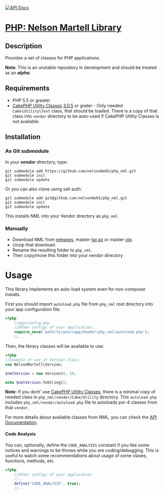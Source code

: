 [![API Docs](http://apigenerator.org/badge.png)](http://nelson6e65.github.io/php_nml/api)
# [PHP: Nelson Martell Library](http://nelson6e65.github.io/php_nml)

## Description
Provides a set of classes for PHP applications.

**Note**: This is an unstable repository in development and should be treated as an ***alpha***.

## Requirements
* PHP 5.5 or greater
* [CakePHP Utility Classes](https://github.com/cakephp/utility) [3.0.5](https://github.com/cakephp/utility/releases/tag/3.0.5) or grater - Only needed `Cake\Utility\Text` class, that should be loaded. There is a copy of that class into `vendor` directory to be auto-used if CakePHP Utility Classes is not available.

## Installation

### As Git submodule
In your ***vendor*** directory, type:

    git submodule add https://github.com/nelson6e65/php_nml.git
	git submodule init
	git submodule update

Or you can also clone using ssh auth:

    git submodule add git@github.com:nelson6e65/php_nml.git
    git submodule init
	git submodule update

This installs NML into your Vendor directory as `php_nml`.

### Manually
* Download NML from  [releases](https://github.com/nelson6e65/php_nml/releases),  master-[tar.gz](https://github.com/nelson6e65/php_nml/tarball/master) or master-[zip](https://github.com/nelson6e65/php_nml/zipball/master).
* Unzip that download.
* Rename the resulting folder to `php_nml`.
* Then copy/move this folder into your vendor directory

# Usage
This library implements an auto-load system even for non-composer installs.

First you should import `autoload.php` file from `php_nml` root directory into your app configuration file:

```php
<?php
    //app/config.php
    //Other configs of your application...
    require_once('path/to/your/app/Vendor/php_nml/autoload.php');
    //...
```

Then, the library classes will be available to use:

```php
<?php
//Example of use of Version class:
use NelsonMartell\Version;

$nmlVersion = new Version(0, 3);

echo $nmlVersion.ToString();

```

**Note:** If you dont' use [CakePHP Utility Classes](https://github.com/cakephp/utility), there is a minimal copy of needed class in `php_nml/vendor/Cake/Utility` directory. This `autoload.php` includes `php_nml/vendor/autoload.php` file to autoloads psr-4 classes from that `vendor`.

For more details about available classes from NML, you can check the [API Documentation](http://nelson6e65.github.io/php_nml/api).

#### Code Analysis
You can, optionally, define the `CODE_ANALYSIS` constant if you like some notices and warnings to be
throws while you are coding/debugging. This is useful to watch some recommendations about usage of
some clases, functions, methods, etc.

```php
<?php
    //Other configs of your application
    //..
	define('CODE_ANALYSIS', true);
	//...
```
